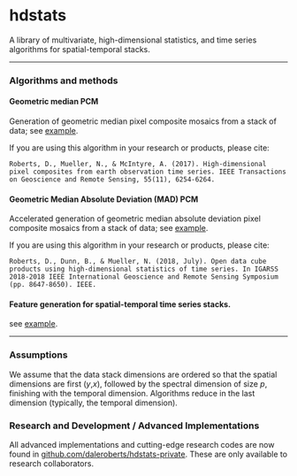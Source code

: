 # hdstats

A library of multivariate, high-dimensional statistics, and time series algorithms for spatial-temporal stacks.

----

### Algorithms and methods

#### Geometric median PCM

Generation of geometric median pixel composite mosaics from a stack of data; see [example](https://github.com/daleroberts/hdstats/blob/master/docs/geomedian.ipynb).

If you are using this algorithm in your research or products, please cite:

```
Roberts, D., Mueller, N., & McIntyre, A. (2017). High-dimensional pixel composites from earth observation time series. IEEE Transactions on Geoscience and Remote Sensing, 55(11), 6254-6264.
```

#### Geometric Median Absolute Deviation (MAD) PCM

Accelerated generation of geometric median absolute deviation pixel composite mosaics from a stack of data; see [example](https://github.com/daleroberts/hdstats/blob/master/docs/mad.ipynb).

If you are using this algorithm in your research or products, please cite:

```
Roberts, D., Dunn, B., & Mueller, N. (2018, July). Open data cube products using high-dimensional statistics of time series. In IGARSS 2018-2018 IEEE International Geoscience and Remote Sensing Symposium (pp. 8647-8650). IEEE.
```

#### Feature generation for spatial-temporal time series stacks.

see [example](https://github.com/daleroberts/hdstats/blob/master/docs/temporal.ipynb).

---

### Assumptions

We assume that the data stack dimensions are ordered so that the spatial dimensions are first (*y*,*x*), followed by the spectral dimension of size *p*, finishing with the temporal dimension. Algorithms reduce in the last dimension (typically, the temporal dimension).

### Research and Development / Advanced Implementations

All advanced implementations and cutting-edge research codes are now found in [github.com/daleroberts/hdstats-private](https://github.com/daleroberts/hdstats-private). These are only available to research collaborators.

